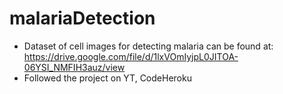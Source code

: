 # malariaDetection

- Dataset of cell images for detecting malaria can be found at:  https://drive.google.com/file/d/1lxVOmIyjpL0JITOA-06YSI_NMFIH3auz/view
- Followed the project on YT, CodeHeroku
